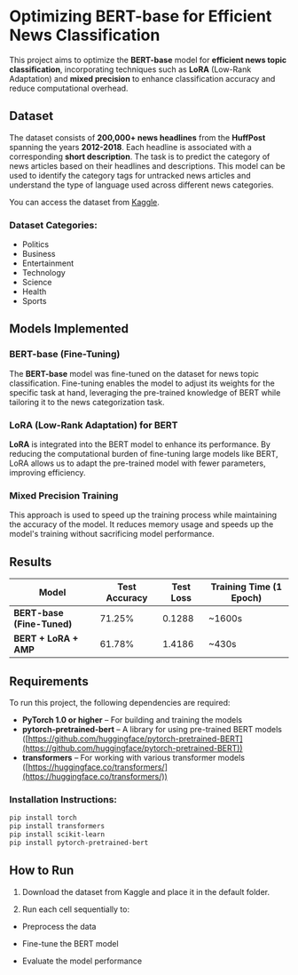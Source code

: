 
# Optimizing BERT-base for Efficient News Classification

This project aims to optimize the **BERT-base** model for **efficient news topic classification**, incorporating techniques such as **LoRA** (Low-Rank Adaptation) and **mixed precision** to enhance classification accuracy and reduce computational overhead.

## Dataset

The dataset consists of **200,000+ news headlines** from the **HuffPost** spanning the years **2012-2018**. Each headline is associated with a corresponding **short description**. The task is to predict the category of news articles based on their headlines and descriptions. This model can be used to identify the category tags for untracked news articles and understand the type of language used across different news categories.

You can access the dataset from [Kaggle](https://www.kaggle.com/datasets/rmisra/news-category-dataset).

### Dataset Categories:

* Politics
* Business
* Entertainment
* Technology
* Science
* Health
* Sports

## Models Implemented

### BERT-base (Fine-Tuning)

The **BERT-base** model was fine-tuned on the dataset for news topic classification. Fine-tuning enables the model to adjust its weights for the specific task at hand, leveraging the pre-trained knowledge of BERT while tailoring it to the news categorization task.

### LoRA (Low-Rank Adaptation) for BERT

**LoRA** is integrated into the BERT model to enhance its performance. By reducing the computational burden of fine-tuning large models like BERT, LoRA allows us to adapt the pre-trained model with fewer parameters, improving efficiency.

### Mixed Precision Training

This approach is used to speed up the training process while maintaining the accuracy of the model. It reduces memory usage and speeds up the model's training without sacrificing model performance.

## Results
| Model                    | Test Accuracy | Test Loss   | Training Time (1 Epoch) |
|--------------------------|---------------|-------------|-------------------------|
| **BERT-base (Fine-Tuned)**| 71.25%        | 0.1288      | ~1600s                  |
| **BERT + LoRA + AMP**     | 61.78%        | 1.4186      | ~430s                   |

## Requirements

To run this project, the following dependencies are required:

* **PyTorch 1.0 or higher** – For building and training the models
* **pytorch-pretrained-bert** – A library for using pre-trained BERT models ([https://github.com/huggingface/pytorch-pretrained-BERT](https://github.com/huggingface/pytorch-pretrained-BERT))
* **transformers** – For working with various transformer models ([https://huggingface.co/transformers/](https://huggingface.co/transformers/))


### Installation Instructions:

```bash
pip install torch
pip install transformers
pip install scikit-learn
pip install pytorch-pretrained-bert
```

## How to Run

1. Download the dataset from Kaggle and place it in the default folder.

2. Run each cell sequentially to:

* Preprocess the data

* Fine-tune the BERT model

* Evaluate the model performance
  

